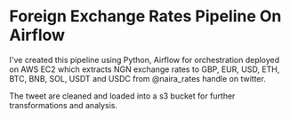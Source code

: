 # Foreign Exchange Rates Pipeline On Airflow

I've created this pipeline using Python, Airflow for orchestration deployed on AWS EC2 which extracts NGN exchange rates to GBP, EUR, USD, ETH, BTC, BNB, SOL, USDT and USDC from @naira_rates handle on twitter.

The tweet are cleaned and loaded into a s3 bucket for further transformations and analysis.